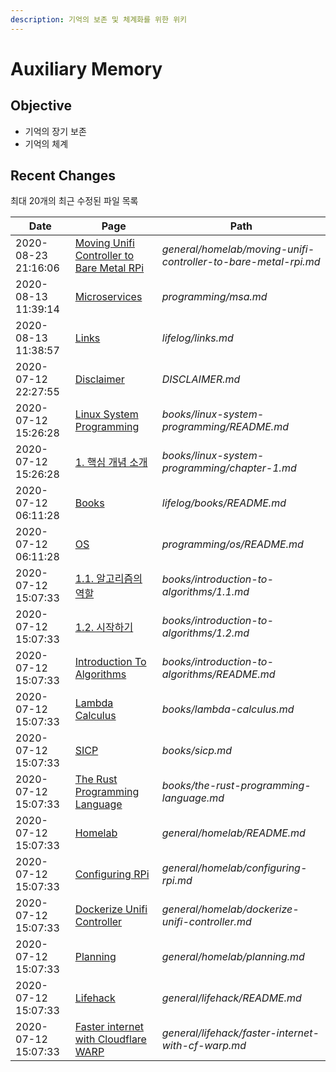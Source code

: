 ```yaml
---
description: 기억의 보존 및 체계화를 위한 위키
---
```


# Auxiliary Memory

## Objective

* 기억의 장기 보존
* 기억의 체계

## Recent Changes

최대 20개의 최근 수정된 파일 목록


|Date|Page|Path|
|----|----|----|
|2020-08-23 21:16:06 |[Moving Unifi Controller to Bare Metal RPi](general/homelab/moving-unifi-controller-to-bare-metal-rpi.md)|*general/homelab/moving-unifi-controller-to-bare-metal-rpi.md*|
|2020-08-13 11:39:14 |[Microservices](programming/msa.md)|*programming/msa.md*|
|2020-08-13 11:38:57 |[Links](lifelog/links.md)|*lifelog/links.md*|
|2020-07-12 22:27:55 |[Disclaimer](DISCLAIMER.md)|*DISCLAIMER.md*|
|2020-07-12 15:26:28 |[Linux System Programming](books/linux-system-programming/README.md)|*books/linux-system-programming/README.md*|
|2020-07-12 15:26:28 |[1. 핵심 개념 소개](books/linux-system-programming/chapter-1.md)|*books/linux-system-programming/chapter-1.md*|
|2020-07-12 06:11:28 |[Books](lifelog/books/README.md)|*lifelog/books/README.md*|
|2020-07-12 06:11:28 |[OS](programming/os/README.md)|*programming/os/README.md*|
|2020-07-12 15:07:33 |[1.1. 알고리즘의 역할](books/introduction-to-algorithms/1.1.md)|*books/introduction-to-algorithms/1.1.md*|
|2020-07-12 15:07:33 |[1.2. 시작하기](books/introduction-to-algorithms/1.2.md)|*books/introduction-to-algorithms/1.2.md*|
|2020-07-12 15:07:33 |[Introduction To Algorithms](books/introduction-to-algorithms/README.md)|*books/introduction-to-algorithms/README.md*|
|2020-07-12 15:07:33 |[Lambda Calculus](books/lambda-calculus.md)|*books/lambda-calculus.md*|
|2020-07-12 15:07:33 |[SICP](books/sicp.md)|*books/sicp.md*|
|2020-07-12 15:07:33 |[The Rust Programming Language](books/the-rust-programming-language.md)|*books/the-rust-programming-language.md*|
|2020-07-12 15:07:33 |[Homelab](general/homelab/README.md)|*general/homelab/README.md*|
|2020-07-12 15:07:33 |[Configuring RPi](general/homelab/configuring-rpi.md)|*general/homelab/configuring-rpi.md*|
|2020-07-12 15:07:33 |[Dockerize Unifi Controller](general/homelab/dockerize-unifi-controller.md)|*general/homelab/dockerize-unifi-controller.md*|
|2020-07-12 15:07:33 |[Planning](general/homelab/planning.md)|*general/homelab/planning.md*|
|2020-07-12 15:07:33 |[Lifehack](general/lifehack/README.md)|*general/lifehack/README.md*|
|2020-07-12 15:07:33 |[Faster internet with Cloudflare WARP](general/lifehack/faster-internet-with-cf-warp.md)|*general/lifehack/faster-internet-with-cf-warp.md*|



